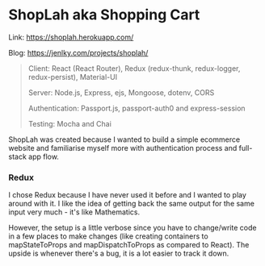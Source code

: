 # ShopLah aka Shopping Cart

Link: https://shoplah.herokuapp.com/

Blog: https://jenlky.com/projects/shoplah/

> Client: React (React Router), Redux (redux-thunk, redux-logger, redux-persist), Material-UI
>
> Server: Node.js, Express, ejs, Mongoose, dotenv, CORS
>
> Authentication: Passport.js, passport-auth0 and express-session
>
> Testing: Mocha and Chai

ShopLah was created because I wanted to build a simple ecommerce website and familiarise myself more with authentication process and full-stack app flow. 

### Redux ###

I chose Redux because I have never used it before and I wanted to play around with it. I like the idea of getting back the same output for the same input very much - it's like Mathematics. 

However, the setup is a little verbose since you have to change/write code in a few places to make changes (like creating containers to mapStateToProps and mapDispatchToProps as compared to React). The upside is whenever there's a bug, it is a lot easier to track it down. 

